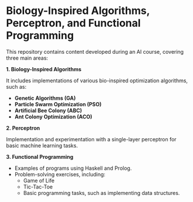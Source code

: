 # Biology-Inspired Algorithms, Perceptron, and Functional Programming

This repository contains content developed during an AI course, covering three main areas:

**1. Biology-Inspired Algorithms** 

It includes implementations of various bio-inspired optimization algorithms, such as:
  - **Genetic Algorithms (GA)**
  - **Particle Swarm Optimization (PSO)**
  - **Artificial Bee Colony (ABC)**
  - **Ant Colony Optimization (ACO)**

**2. Perceptron** 

Implementation and experimentation with a single-layer perceptron for basic machine learning tasks.


**3. Functional Programming**
- Examples of programs using Haskell and Prolog.
- Problem-solving exercises, including:
  - Game of Life
  - Tic-Tac-Toe
  - Basic programming tasks, such as implementing data structures.
